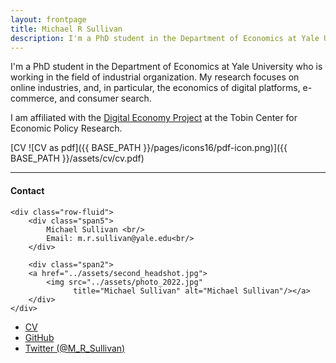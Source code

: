 ```yaml
---
layout: frontpage
title: Michael R Sullivan
description: I'm a PhD student in the Department of Economics at Yale University. 
---
```


I'm a PhD student in the Department of Economics at Yale University
who is working in the field of
industrial organization. My research focuses on online industries,
and, in particular, the economics of digital platforms, e-commerce, and consumer search. 

I am affiliated with the [Digital Economy Project](https://tobin.yale.edu/digital-economy-project) at the Tobin Center for Economic Policy Research.

[CV ![CV as pdf]({{ BASE_PATH }}/pages/icons16/pdf-icon.png)]({{ BASE_PATH }}/assets/cv/cv.pdf)<br/>


---


<div class="container">
<h4><a name="Contact"></a>Contact</h4>

    <div class="row-fluid">
        <div class="span5">
            Michael Sullivan <br/>
            Email: m.r.sullivan@yale.edu<br/>
        </div>

        <div class="span2">
        <a href="../assets/second_headshot.jpg">
            <img src="../assets/photo_2022.jpg"
                  title="Michael Sullivan" alt="Michael Sullivan"/></a>
        </div>
    </div>
</div>

<div class="navbar">
  <div class="navbar-inner">
      <ul class="nav">
          <li><a href="{{ BASE_PATH }}/assets/cv/cv.pdf">CV</a></li>
          <li><a href="https://github.com/M-R-Sullivan">GitHub</a></li>
          <li><a href="https://twitter.com/M_R_Sullivan">Twitter (@M_R_Sullivan)</a></li>
      </ul>
  </div>
</div>
